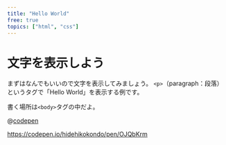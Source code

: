 ```yaml
---
title: "Hello World"
free: true
topics: ["html", "css"]
---
```

# 文字を表示しよう

まずはなんでもいいので文字を表示してみましょう。
`<p>`（paragraph：段落）というタグで「Hello World」を表示する例です。

書く場所は`<body>`タグの中だよ。

@[codepen](https://codepen.io/hidehikokondo/pen/OJQbKrm)


https://codepen.io/hidehikokondo/pen/OJQbKrm